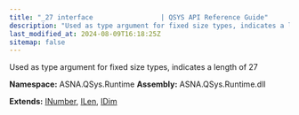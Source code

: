 ```yaml
---
title: "_27 interface                 | QSYS API Reference Guide"
description: "Used as type argument for fixed size types, indicates a length of 27  "
last_modified_at: 2024-08-09T16:18:25Z
sitemap: false
---
```


Used as type argument for fixed size types, indicates a length of 27 

**Namespace:** ASNA.QSys.Runtime
**Assembly:** ASNA.QSys.Runtime.dll

**Extends:** [INumber](/reference/runtime/qsys-runtime/i-number.html), [ILen](/reference/runtime/qsys-runtime/i-len.html), [IDim](/reference/runtime/qsys-runtime/i-dim.html)
<br>
<br>
